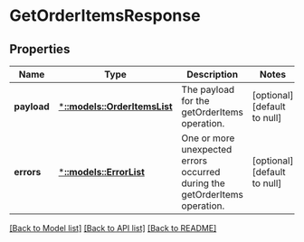 # GetOrderItemsResponse

## Properties
Name | Type | Description | Notes
------------ | ------------- | ------------- | -------------
**payload** | [***::models::OrderItemsList**](OrderItemsList.md) | The payload for the getOrderItems operation. | [optional] [default to null]
**errors** | [***::models::ErrorList**](ErrorList.md) | One or more unexpected errors occurred during the getOrderItems operation. | [optional] [default to null]

[[Back to Model list]](../README.md#documentation-for-models) [[Back to API list]](../README.md#documentation-for-api-endpoints) [[Back to README]](../README.md)


